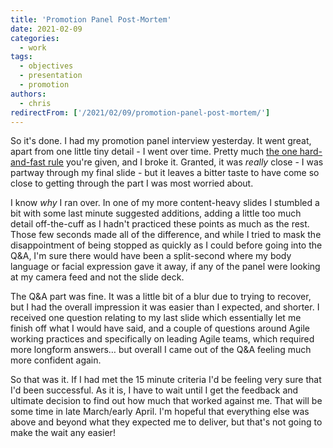 ```yaml
---
title: 'Promotion Panel Post-Mortem'
date: 2021-02-09
categories:
  - work
tags:
  - objectives
  - presentation
  - promotion
authors:
  - chris
redirectFrom: ['/2021/02/09/promotion-panel-post-mortem/']
---
```


So it's done. I had my promotion panel interview yesterday. It went great, apart from one little tiny detail - I went over time. Pretty much [the one hard-and-fast rule](/2021/01/18/15-minutes/) you're given, and I broke it. Granted, it was _really_ close - I was partway through my final slide - but it leaves a bitter taste to have come so close to getting through the part I was most worried about.

I know _why_ I ran over. In one of my more content-heavy slides I stumbled a bit with some last minute suggested additions, adding a little too much detail off-the-cuff as I hadn't practiced these points as much as the rest. Those few seconds made all of the difference, and while I tried to mask the disappointment of being stopped as quickly as I could before going into the Q&A, I'm sure there would have been a split-second where my body language or facial expression gave it away, if any of the panel were looking at my camera feed and not the slide deck.

The Q&A part was fine. It was a little bit of a blur due to trying to recover, but I had the overall impression it was easier than I expected, and shorter. I received one question relating to my last slide which essentially let me finish off what I would have said, and a couple of questions around Agile working practices and specifically on leading Agile teams, which required more longform answers… but overall I came out of the Q&A feeling much more confident again.

So that was it. If I had met the 15 minute criteria I'd be feeling very sure that I'd been successful. As it is, I have to wait until I get the feedback and ultimate decision to find out how much that worked against me. That will be some time in late March/early April. I'm hopeful that everything else was above and beyond what they expected me to deliver, but that's not going to make the wait any easier!
